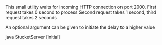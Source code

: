 This small utility waits for incoming HTTP connection on port 2000.
First request takes 0 second to process
Second request takes 1 second, third request takes 2 seconds

An optional argument can be given to initiate the delay to a higher value

java StucketServer [initial]

